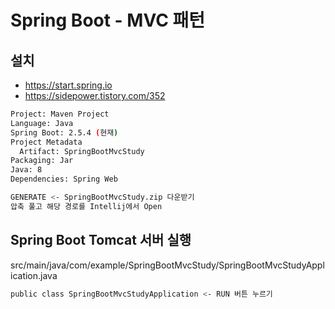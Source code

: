 # Spring Boot - MVC 패턴

## 설치
* https://start.spring.io
* https://sidepower.tistory.com/352
```sh
Project: Maven Project
Language: Java
Spring Boot: 2.5.4 (현재)
Project Metadata
  Artifact: SpringBootMvcStudy
Packaging: Jar
Java: 8
Dependencies: Spring Web

GENERATE <- SpringBootMvcStudy.zip 다운받기
압축 풀고 해당 경로를 Intellij에서 Open
```

## Spring Boot Tomcat 서버 실행
src/main/java/com/example/SpringBootMvcStudy/SpringBootMvcStudyApplication.java
```sh
public class SpringBootMvcStudyApplication <- RUN 버튼 누르기
```
